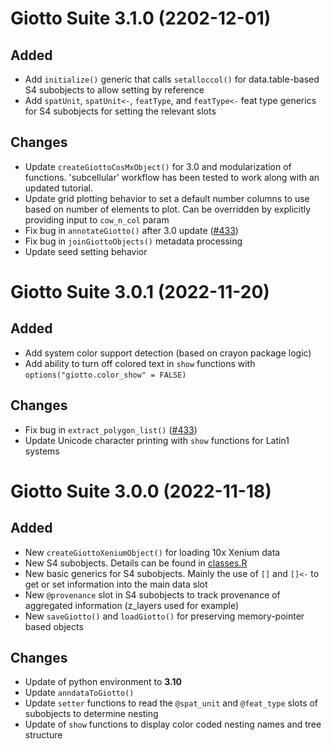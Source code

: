 # Giotto Suite 3.1.0 (2202-12-01)  
  

## Added
- Add `initialize()` generic that calls `setalloccol()` for data.table-based S4 subobjects to allow setting by reference
- Add `spatUnit`, `spatUnit<-`, `featType`, and `featType<-` feat type generics for S4 subobjects for setting the relevant slots

## Changes  
- Update `createGiottoCosMxObject()` for 3.0 and modularization of functions. 'subcellular' workflow has been tested to work along with an updated tutorial.
- Update grid plotting behavior to set a default number columns to use based on number of elements to plot. Can be overridden by explicitly providing input to `cow_n_col` param
- Fix bug in `annotateGiotto()` after 3.0 update ([#433](https://github.com/drieslab/Giotto/issues/433#issuecomment-1324211224))
- Fix bug in `joinGiottoObjects()` metadata processing
- Update seed setting behavior


# Giotto Suite 3.0.1 (2022-11-20)

## Added
- Add system color support detection (based on crayon package logic)
- Add ability to turn off colored text in `show` functions with `options("giotto.color_show" = FALSE)`

## Changes
- Fix bug in `extract_polygon_list()` ([#433](https://github.com/drieslab/Giotto/issues/433#issuecomment-1321221382))
- Update Unicode character printing with `show` functions for Latin1 systems


# Giotto Suite 3.0.0 (2022-11-18)

## Added
- New `createGiottoXeniumObject()` for loading 10x Xenium data
- New S4 subobjects. Details can be found in [classes.R](https://github.com/drieslab/Giotto/blob/suite/R/classes.R)
- New basic generics for S4 subobjects. Mainly the use of `[]` and `[]<-` to get or set information into the main data slot
- New `@provenance` slot in S4 subobjects to track provenance of aggregated information (z_layers used for example)
- New `saveGiotto()` and `loadGiotto()` for preserving memory-pointer based objects


## Changes
- Update of python environment to **3.10**
- Update `anndataToGiotto()`
- Update `setter` functions to read the `@spat_unit` and `@feat_type` slots of subobjects to determine nesting
- Update of `show` functions to display color coded nesting names and tree structure

